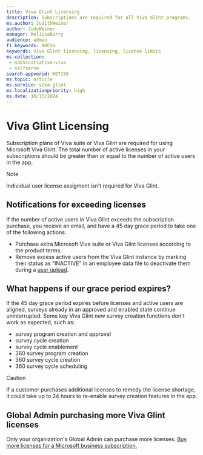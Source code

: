 ```yaml
---
title: Viva Glint Licensing
description: Subscriptions are required for all Viva Glint programs. 
ms.author: JudithWeiner
author: JudyWeiner
manager: MelissaBarry
audience: admin
f1.keywords: NOCSH
keywords: Viva Glint licensing, licensing, license limits 
ms.collection: 
 - m365initiative-viva
 - selfserve
search-appverid: MET150
ms.topic: article
ms.service: viva-glint
ms.localizationpriority: high
ms.date: 10/15/2024
---
```


# Viva Glint Licensing

Subscription plans of Viva suite or Viva Glint are required for using Microsoft Viva Glint. The total number of active licenses in your subscriptions should be greater than or equal to the number of active users in the app. 

> [!NOTE]
> Individual user license assigment isn't required for Viva Glint.

## Notifications for exceeding licenses

If the number of active users in Viva Glint exceeds the subscription purchase, you receive an email, and have a 45 day grace period to take one of the following actions:

- Purchase extra Microsoft Viva suite or Viva Glint licenses according to the product terms. 
- Remove excess active users from the Viva Glint instance by marking their status as "INACTIVE" in an employee data file to deactivate them during a [user upload](upload-employee-attributes.md).

## What happens if our grace period expires?

If the 45 day grace period expires before licenses and active users are aligned, surveys already in an approved and enabled state continue uninterrupted. Some key Viva Glint new survey creation functions don't work as expected, such as:
- survey program creation and approval
- survey cycle creation
- survey cycle enablement
- 360 survey program creation
- 360 survey cycle creation
- 360 survey cycle scheduling

> [!CAUTION]
> If a customer purchases additional licenses to remedy the license shortage, it could take up to 24 hours to re-enable survey creation features in the app.

## Global Admin purchasing more Viva Glint licenses

Only your organization's Global Admin can purchase more licenses. [Buy more licenses for a Microsoft business subscription.](/microsoft-365/commerce/licenses/buy-licenses)
